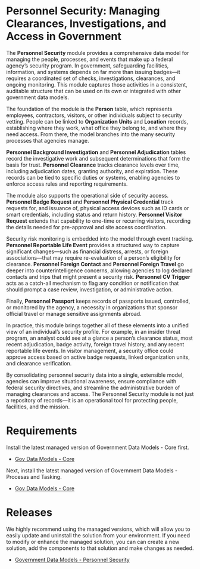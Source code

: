 # Personnel Security: Managing Clearances, Investigations, and Access in Government

The **Personnel Security** module provides a comprehensive data model for managing the people, processes, and events that make up a federal agency’s security program. In government, safeguarding facilities, information, and systems depends on far more than issuing badges—it requires a coordinated set of checks, investigations, clearances, and ongoing monitoring. This module captures those activities in a consistent, auditable structure that can be used on its own or integrated with other government data models.

The foundation of the module is the **Person** table, which represents employees, contractors, visitors, or other individuals subject to security vetting. People can be linked to **Organization Units** and **Location** records, establishing where they work, what office they belong to, and where they need access. From there, the model branches into the many security processes that agencies manage.

**Personnel Background Investigation** and **Personnel Adjudication** tables record the investigative work and subsequent determinations that form the basis for trust. **Personnel Clearance** tracks clearance levels over time, including adjudication dates, granting authority, and expiration. These records can be tied to specific duties or systems, enabling agencies to enforce access rules and reporting requirements.

The module also supports the operational side of security access. **Personnel Badge Request** and **Personnel Physical Credential** track requests for, and issuance of, physical access devices such as ID cards or smart credentials, including status and return history. **Personnel Visitor Request** extends that capability to one-time or recurring visitors, recording the details needed for pre-approval and site access coordination.

Security risk monitoring is embedded into the model through event tracking. **Personnel Reportable Life Event** provides a structured way to capture significant changes—such as financial distress, arrests, or foreign associations—that may require re-evaluation of a person’s eligibility for clearance. **Personnel Foreign Contact** and **Personnel Foreign Travel** go deeper into counterintelligence concerns, allowing agencies to log declared contacts and trips that might present a security risk. **Personnel CV Trigger** acts as a catch-all mechanism to flag any condition or notification that should prompt a case review, investigation, or administrative action.

Finally, **Personnel Passport** keeps records of passports issued, controlled, or monitored by the agency, a necessity in organizations that sponsor official travel or manage sensitive assignments abroad.

In practice, this module brings together all of these elements into a unified view of an individual’s security profile. For example, in an insider threat program, an analyst could see at a glance a person’s clearance status, most recent adjudication, badge activity, foreign travel history, and any recent reportable life events. In visitor management, a security office could approve access based on active badge requests, linked organization units, and clearance verification.

By consolidating personnel security data into a single, extensible model, agencies can improve situational awareness, ensure compliance with federal security directives, and streamline the administrative burden of managing clearances and access. The Personnel Security module is not just a repository of records—it is an operational tool for protecting people, facilities, and the mission.

# Requirements

Install the latest managed version of Government Data Models - Core first.

  - [Gov Data Models - Core](../core/releases/)

Next, install the latest managed version of Government Data Models - Procesas and Tasking.

  - [Gov Data Models - Core](../process-and-tasking/releases/)

# Releases

We highly recommend using the managed versions, which will allow you to easily update and uninstall the solution from your environment. If you need to modify or enhance the managed solution, you can can create a new solution, add the components to that solution and make changes as needed.

  - [Government Data Models - Personnel Security](releases)
